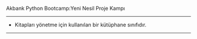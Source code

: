 Akbank Python Bootcamp:Yeni Nesil Proje Kampı

***
* Kitapları yönetme için kullanılan bir kütüphane sınıfıdır.
***
